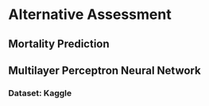 # Alternative Assessment

## Mortality Prediction 
## Multilayer Perceptron Neural Network

### Dataset: Kaggle
